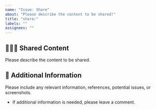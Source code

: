 ```yaml
---
name: "Issue: Share"
about: "Please describe the content to be shared!"
title: "share:"
labels: ""
assignees: ""
---
```


## 🙋🏻‍♂️ Shared Content

Please describe the content to be shared.

## 📖 Additional Information

Please include any relevant information, references, potential issues, or screenshots.

- If additional information is needed, please leave a comment.
